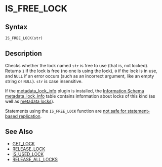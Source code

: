 # IS_FREE_LOCK

## Syntax

```sql
IS_FREE_LOCK(str)
```

## Description

Checks whether the lock named `str` is free to use (that is, not locked).
Returns <code class="highlight fixed" style="white-space:pre-wrap">1</code> if the lock is free (no one is using the lock),
 <code class="highlight fixed" style="white-space:pre-wrap">0</code> if the lock is in use, and <code class="highlight fixed" style="white-space:pre-wrap">NULL</code> if an
error occurs (such as an incorrect argument, like an empty string or <code class="highlight fixed" style="white-space:pre-wrap">NULL</code>). <code class="highlight fixed" style="white-space:pre-wrap">str</code> is case insensitive.

If the [metadata_lock_info](/kb/en/metadata_lock_info/) plugin is installed, the [Information Schema](/kb/en/information_schema/) [metadata_lock_info](/kb/en/information-schema-metadata_lock_info-table/) table contains information about locks of this kind (as well as [metadata locks](/sql-statements-structure/sql-statements/transactions/metadata-locking/)).

Statements using the `IS_FREE_LOCK` function are [not safe for statement-based replication](/replication/standard-replication/unsafe-statements-for-statement-based-replication/).

## See Also

- [GET_LOCK](/built-in-functions/secondary-functions/miscellaneous-functions/get_lock/)
- [RELEASE_LOCK](/built-in-functions/secondary-functions/miscellaneous-functions/release_lock/)
- [IS_USED_LOCK](/built-in-functions/secondary-functions/miscellaneous-functions/is_used_lock/)
- [RELEASE_ALL_LOCKS](/built-in-functions/secondary-functions/miscellaneous-functions/release_all_locks/)